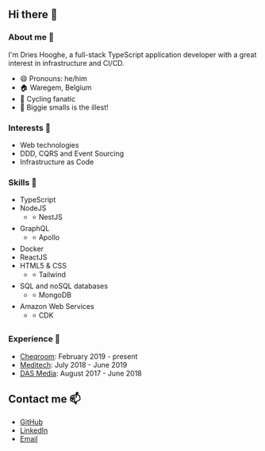 ## Hi there 👋

### About me :man:
I'm Dries Hooghe, a full-stack TypeScript application developer with a great interest in infrastructure and CI/CD.

- :smile: Pronouns: he/him
- :house: Waregem, Belgium
- :bicyclist: Cycling fanatic
- :musical_note: Biggie smalls is the illest!

### Interests :seedling:
- Web technologies
- DDD, CQRS and Event Sourcing
- Infrastructure as Code

### Skills :hammer:
- TypeScript
- NodeJS
  - :star: NestJS
- GraphQL
  - :star: Apollo
- Docker
- ReactJS
- HTML5 & CSS
  - :star: Tailwind
- SQL and noSQL databases
  - :star: MongoDB
- Amazon Web Services
  - :star: CDK

### Experience :office:
- [Cheqroom](https://cheqroom.com/): February 2019 - present
- [Meditech](https://www.meditech-pharma.com): July 2018 - June 2019
- [DAS Media](https://www.dasmedia.be): August 2017 - June 2018

## Contact me :mailbox:
- [GitHub](https://github.com/drieshooghe)
- [LinkedIn](https://www.linkedin.com/in/drieshooghe)
- [Email](mailto:dries.hooghe@gmail.com)
